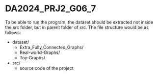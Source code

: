 # DA2024_PRJ2_G06_7
To be able to run the program, the dataset should be extracted not inside the src folder, but in parent folder of src.
The file structure would be as follows:
- dataset/
    - Extra_Fully_Connected_Graphs/
    - Real-world-Graphs/
    - Toy-Graphs/
- src/
    - source code of the project